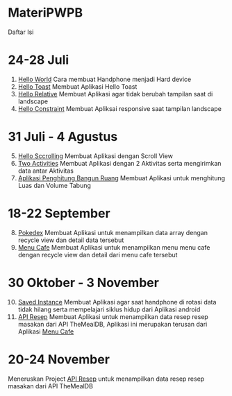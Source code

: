 # MateriPWPB
 
Daftar Isi
# 24-28 Juli
1. [Hello World](HelloWorld) Cara membuat Handphone menjadi Hard device
2. [Hello Toast](AlanAplication1) Membuat Aplikasi Hello Toast
3. [Hello Relative](AlanHelloRelative) Membuat Aplikasi agar tidak berubah tampilan saat di landscape
4. [Hello Constraint](HelloConstraint) Membuat Apliksai responsive saat tampilan landscape
# 31 Juli - 4 Agustus
5. [Hello Sccrolling](AlanScrolling2) Membuat Aplikasi dengan Scroll View
6. [Two Activities](AlanTwoActivities) Membuat Aplikasi dengan 2 Aktivitas serta mengirimkan data antar Aktivitas
7. [Aplikasi Penghitung Bangun Ruang](AplikasiBangunRuang) Membuat Aplikasi untuk menghitung Luas dan Volume Tabung
# 18-22 September
8. [Pokedex](AlanProjectMinggu3) Membuat Aplikasi untuk menampilkan data array dengan recycle view dan detail data tersebut
9. [Menu Cafe](AlanMenuCafe) Membuat Aplikasi untuk menampilkan menu menu cafe dengan recycle view dan detail dari menu cafe tersebut
# 30 Oktober - 3 November
10. [Saved Instance](AlanVisible) Membuat Aplikasi agar saat handphone di rotasi data tidak hilang serta mempelajari siklus hidup dari Aplikasi android
11. [API Resep](AlanMenuCafe) Membuat Aplikasi untuk menampilkan data resep resep masakan dari API TheMealDB, Aplikasi ini merupakan terusan dari Aplikasi [Menu Cafe](AlanMenuCafe)
# 20-24 November
 Meneruskan Project [API Resep](AlanMenuCafe) untuk menampilkan data resep resep masakan dari API TheMealDB
